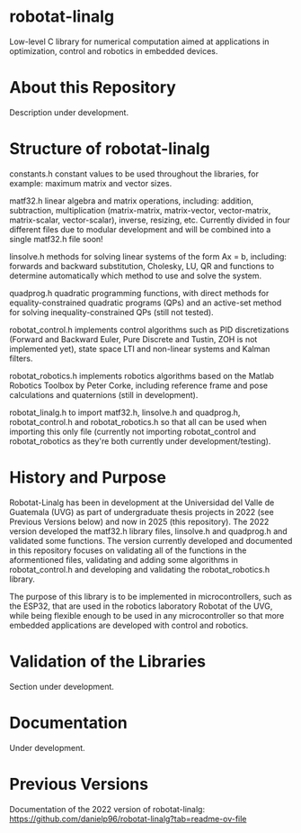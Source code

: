 # robotat-linalg
Low-level C library for numerical computation aimed at applications in optimization, control and robotics in embedded devices.

# About this Repository

Description under development.

# Structure of robotat-linalg

constants.h
  constant values to be used throughout the libraries, for example: maximum matrix and vector sizes.

matf32.h
  linear algebra and matrix operations, including: addition, subtraction, multiplication (matrix-matrix, matrix-vector, vector-matrix, matrix-scalar, vector-scalar), inverse, resizing, etc. Currently divided in four different files due to modular development and will be combined into a single matf32.h file soon!

linsolve.h 
  methods for solving linear systems of the form Ax = b, including: forwards and backward substitution, Cholesky, LU, QR and functions to determine automatically which method to use and solve the system.

quadprog.h
  quadratic programming functions, with direct methods for equality-constrained quadratic programs (QPs) and an active-set method for solving inequality-constrained QPs (still not tested).

robotat_control.h 
  implements control algorithms such as PID discretizations (Forward and Backward Euler, Pure Discrete and Tustin, ZOH is not implemented yet), state space LTI and non-linear systems and Kalman filters.

robotat_robotics.h
  implements robotics algorithms based on the Matlab Robotics Toolbox by Peter Corke, including reference frame and pose calculations and quaternions (still in development).

robotat_linalg.h
  to import matf32.h, linsolve.h and quadprog.h, robotat_control.h and robotat_robotics.h so that all can be used when importing this only file (currently not importing robotat_control and robotat_robotics as they're both currently under development/testing).

# History and Purpose

Robotat-Linalg has been in development at the Universidad del Valle de Guatemala (UVG) as part of undergraduate thesis projects in 2022 (see Previous Versions below) and now in 2025 (this repository). The 2022 version developed the matf32.h library files, linsolve.h and quadprog.h and validated some functions. The version currently developed and documented in this repository focuses on validating all of the functions in the aformentioned files, validating and adding some algorithms in robotat_control.h and developing and validating the robotat_robotics.h library.

The purpose of this library is to be implemented in microcontrollers, such as the ESP32, that are used in the robotics laboratory Robotat of the UVG, while being flexible enough to be used in any microcontroller so that more embedded applications are developed with control and robotics.

# Validation of the Libraries

Section under development.

# Documentation

Under development.

# Previous Versions

Documentation of the 2022 version of robotat-linalg: https://github.com/danielp96/robotat-linalg?tab=readme-ov-file 
